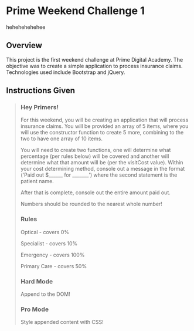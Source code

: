 # Prime Weekend Challenge 1
hehehehehehee
## Overview

This project is the first weekend challenge at Prime Digital Academy. The objective was to create a simple application to process insurance claims. Technologies used include Bootstrap and jQuery.

## Instructions Given

> ### Hey Primers!
> For this weekend, you will be creating an application that will process insurance claims. You will be provided an array of 5 items, where you will use the constructor function to create 5 more, combining to the two to have one array of 10 items.  
>
> You will need to create two functions, one will determine what percentage (per rules below) will be covered and another will determine what that amount will be (per the visitCost value). Within your cost determining method, console out a message in the format ('Paid out $______ for _______') where the second statement is the patient name.
>
> After that is complete, console out the entire amount paid out.
>
> Numbers should be rounded to the nearest whole number!
>
> ### Rules
> Optical - covers 0%
>
> Specialist - covers 10%
>
> Emergency - covers 100%
>
> Primary Care - covers 50%
>
> ### Hard Mode
> Append to the DOM!
>
> ### Pro Mode
> Style appended content with CSS!
